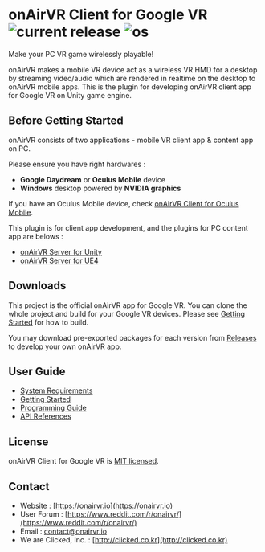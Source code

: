 # onAirVR Client for Google VR ![current release](https://img.shields.io/github/release/onairvr/onairvr-client-for-googlevr.svg) ![os](https://img.shields.io/badge/os-Android-green.svg)

Make your PC VR game wirelessly playable!

onAirVR makes a mobile VR device act as a wireless VR HMD for a desktop by streaming video/audio which are rendered in realtime on the desktop to onAirVR mobile apps. This is the plugin for developing onAirVR client app for Google VR on Unity game engine.



## Before Getting Started

onAirVR consists of two applications - mobile VR client app & content app on PC. 

Please ensure you have right hardwares :

* **Google Daydream** or **Oculus Mobile** device
* **Windows** desktop powered by **NVIDIA graphics**

If you have an Oculus Mobile device, check [onAirVR Client for Oculus Mobile](https://github.com/onairvr/onairvr-client-for-oculus-mobile).

This plugin is for client app development, and the plugins for PC content app are belows :

- [onAirVR Server for Unity](https://github.com/onairvr/onairvr-server-for-unity)
- [onAirVR Server for UE4](https://github.com/onairvr/onairvr-server-for-ue4)



## Downloads

This project is the official onAirVR app for Google VR. You can clone the whole project and build for your Google VR devices. Please see [Getting Started](https://github.com/onairvr/onairvr-client-for-googlevr/wiki/Getting-Started) for how to build.

You may download pre-exported packages for each version from [Releases](https://github.com/onairvr/onairvr-client-for-googlevr/releases) to develop your own onAirVR app.


## User Guide

* [System Requirements](https://github.com/onairvr/onairvr-client-for-googlevr/wiki/System-Requirements)
* [Getting Started](https://github.com/onairvr/onairvr-client-for-googlevr/wiki/Getting-Started)
* [Programming Guide](https://github.com/onairvr/onairvr-client-for-googlevr/wiki/Programming-Guide)
* [API References](https://github.com/onairvr/onairvr-client-for-googlevr/wiki/API-References)

## License

onAirVR Client for Google VR is [MIT licensed](https://github.com/onairvr/onairvr-client-for-googlevr/blob/master/LICENSE).

## Contact
* Website : [https://onairvr.io](https://onairvr.io)
* User Forum : [https://www.reddit.com/r/onairvr/](https://www.reddit.com/r/onairvr/)
* Email : [contact@onairvr.io](mailto:contact@onairvr.io)
* We are Clicked, Inc. : [http://clicked.co.kr](http://clicked.co.kr)





